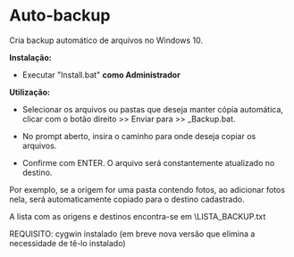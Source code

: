 # Auto-backup
 Cria backup automático de arquivos no Windows 10.

**Instalação:**

- Executar "Install.bat" **como Administrador**

**Utilização:**
- Selecionar os arquivos ou pastas que deseja manter cópia automática, clicar com o botão direito >> Enviar para >> _Backup.bat.

- No prompt aberto, insira o caminho para onde deseja copiar os arquivos.

- Confirme com ENTER. O arquivo será constantemente atualizado no destino.

 Por exemplo, se a origem for uma pasta contendo fotos, ao adicionar fotos nela, será automaticamente copiado para o destino cadastrado.
 
 A lista com as origens e destinos encontra-se em \LISTA_BACKUP.txt
 
 REQUISITO: cygwin instalado (em breve nova versão que elimina a necessidade de tê-lo instalado)

